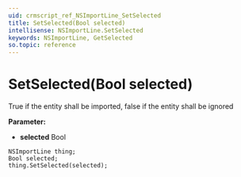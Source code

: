 ```yaml
---
uid: crmscript_ref_NSImportLine_SetSelected
title: SetSelected(Bool selected)
intellisense: NSImportLine.SetSelected
keywords: NSImportLine, GetSelected
so.topic: reference
---
```


# SetSelected(Bool selected)

True if the entity shall be imported, false if the entity shall be ignored

**Parameter:** 
 - **selected** Bool

```crmscript
NSImportLine thing;
Bool selected;
thing.SetSelected(selected);
```

